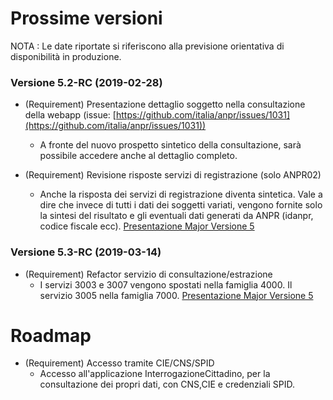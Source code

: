 # Prossime versioni

NOTA : Le date riportate si riferiscono alla previsione orientativa di disponibilità in produzione.

### Versione 5.2-RC (2019-02-28)

+ (Requirement) Presentazione dettaglio soggetto nella consultazione della webapp (issue: [https://github.com/italia/anpr/issues/1031](https://github.com/italia/anpr/issues/1031))
    + A fronte del nuovo prospetto sintetico della consultazione, sarà possibile accedere anche al dettaglio completo.

+ (Requirement) Revisione risposte servizi di registrazione (solo ANPR02)
    + Anche la risposta dei servizi di registrazione diventa sintetica. Vale a dire che invece di tutti i dati dei soggetti variati, vengono fornite solo la sintesi del risultato e gli eventuali dati generati da ANPR (idanpr, codice fiscale ecc). [Presentazione Major Versione 5](https://github.com/italia/anpr/files/2831691/PresentazioneSH_15_01_2019.pptx)

### Versione 5.3-RC (2019-03-14)

+ (Requirement) Refactor servizio di consultazione/estrazione
    + I servizi 3003 e 3007 vengono spostati nella famiglia 4000. Il servizio 3005 nella famiglia 7000. [Presentazione Major Versione 5](https://github.com/italia/anpr/files/2831691/PresentazioneSH_15_01_2019.pptx)

# Roadmap

+ (Requirement) Accesso tramite CIE/CNS/SPID
    + Accesso all'applicazione InterrogazioneCittadino, per la consultazione dei propri dati, con CNS,CIE e credenziali SPID.

